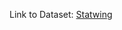 Link to Dataset: [Statwing](https://www.statwing.com/open/datasets/dbf6ce69a642b54cdb69ad357288501689133d36)
